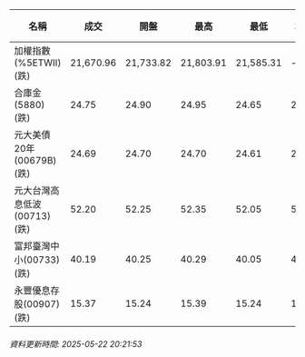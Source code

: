 | 名稱 | 成交 | 開盤 | 最高 | 最低 | 均價 | 成交金額(億) | 昨收 | 漲跌幅 | 漲跌 | 總量 | 昨量 | 振幅 |
| -------- | -------- | -------- | -------- |-------- | -------- | -------- |-------- |-------- |-------- | -------- | -------- |-------- |
|加權指數(%5ETWII) (跌)|21,670.96|21,733.82|21,803.91|21,585.31|-|2,982.04|21,803.91|0.61%|132.95|5,925,397|0|1.00%|
|合庫金(5880) (跌)|24.75|24.90|24.95|24.65|24.72|2.24|25.05|1.20%|0.30|9,069|8,027|1.20%|
|元大美債20年(00679B) (跌)|24.69|24.70|24.70|24.61|24.67|22.00|25.17|1.91%|0.48|89,182|107,531|0.36%|
|元大台灣高息低波(00713) (跌)|52.20|52.25|52.35|52.05|52.18|3.80|52.40|0.38%|0.20|7,289|6,823|0.57%|
|富邦臺灣中小(00733) (跌)|40.19|40.25|40.29|40.05|40.19|0.219|40.35|0.40%|0.16|544|552|0.59%|
|永豐優息存股(00907) (跌)|15.37|15.24|15.39|15.24|15.31|0.139|15.40|0.19%|0.03|906|1,029|0.97%|
###### 資料更新時間: 2025-05-22 20:21:53